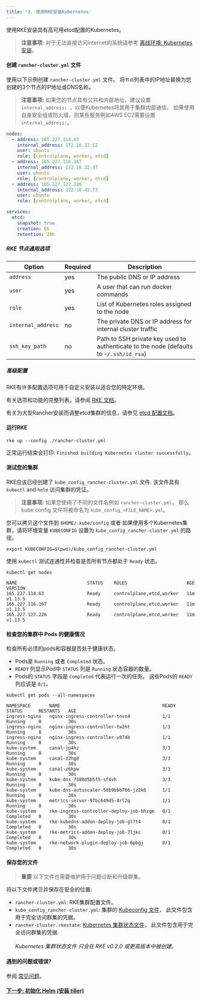 ```yaml
---
title: '2. 使用RKE安装Kubernetes'
---
```


使用RKE安装具有高可用etcd配置的Kubernetes。

> **注意事项:** 对于无法直接访问internet的系统请参考 [离线环境: Kubernetes 安装](/docs/installation/air-gap-high-availability/)。

#### 创建 `rancher-cluster.yml` 文件

使用以下示例创建 `rancher-cluster.yml` 文件。 将`节点`列表中的IP地址替换为您创建的3个节点的IP地址或DNS名称。

> **注意事项:** 如果您的节点具有公共和内部地址，建议设置`internal_address: `，以便Kubernetes将其用于集群内部通信。 如果使用自身安全组或防火墙，则某些服务例如AWS EC2需要设置 `internal_address:`。

```yaml
nodes:
  - address: 165.227.114.63
    internal_address: 172.16.22.12
    user: ubuntu
    role: [controlplane, worker, etcd]
  - address: 165.227.116.167
    internal_address: 172.16.32.37
    user: ubuntu
    role: [controlplane, worker, etcd]
  - address: 165.227.127.226
    internal_address: 172.16.42.73
    user: ubuntu
    role: [controlplane, worker, etcd]

services:
  etcd:
    snapshot: true
    creation: 6h
    retention: 24h
```

##### RKE 节点通用选项

| Option             | Required | Description                                                                            |
| ------------------ | -------- | -------------------------------------------------------------------------------------- |
| `address`          | yes      | The public DNS or IP address                                                           |
| `user`             | yes      | A user that can run docker commands                                                    |
| `role`             | yes      | List of Kubernetes roles assigned to the node                                          |
| `internal_address` | no       | The private DNS or IP address for internal cluster traffic                             |
| `ssh_key_path`     | no       | Path to SSH private key used to authenticate to the node (defaults to `~/.ssh/id_rsa`) |

##### 高级配置

RKE有许多配置选项可用于自定义安装以适合您的特定环境。

有关选项和功能的完整列表，请参阅 [RKE 文档]({{<baseurl>}}/rke/latest/en/config-options/)。

有关为大型Rancher安装而调整etcd集群的信息，请参见 [etcd 配置文档](/docs/installation/options/etcd/)。

#### 运行RKE

```
rke up --config ./rancher-cluster.yml
```

正常运行结束会打印: `Finished building Kubernetes cluster successfully`。

#### 测试您的集群

RKE应该已经创建了 `kube_config_rancher-cluster.yml` 文件. 该文件具有 `kubectl` and `helm` 访问集群的凭证。

> **注意事项:** 如果您使用了不同的文件名例如 `rancher-cluster.yml`， 那么 kube config 文件将被命名为 `kube_config_<FILE_NAME>.yml`。

您可以拷贝这个文件到 `$HOME/.kube/config` 或者 如果使用多个Kubernetes集群，请将环境变量 `KUBECONFIG` 设置为 `kube_config_rancher-cluster.yml` 的路径。

```
export KUBECONFIG=$(pwd)/kube_config_rancher-cluster.yml
```

使用 `kubectl` 测试连通性并检查是否所有节点都处于 `Ready` 状态。

```
kubectl get nodes

NAME                          STATUS    ROLES                      AGE       VERSION
165.227.114.63                Ready     controlplane,etcd,worker   11m       v1.13.5
165.227.116.167               Ready     controlplane,etcd,worker   11m       v1.13.5
165.227.127.226               Ready     controlplane,etcd,worker   11m       v1.13.5
```

#### 检查您的集群中 Pods 的健康情况

检查所有必须的pods和容器是否处于健康状态。

- Pods是 `Running` 或者 `Completed` 状态。
- `READY` 列显示Pod中 `STATUS` 列是 `Running` 状态容器的数量。
- Pods的 `STATUS` 字段是 `Completed` 代表运行一次的任务。 这些Pods的 `READY`列应该是 `0/1`。

```
kubectl get pods --all-namespaces

NAMESPACE       NAME                                      READY     STATUS      RESTARTS   AGE
ingress-nginx   nginx-ingress-controller-tnsn4            1/1       Running     0          30s
ingress-nginx   nginx-ingress-controller-tw2ht            1/1       Running     0          30s
ingress-nginx   nginx-ingress-controller-v874b            1/1       Running     0          30s
kube-system     canal-jp4hz                               3/3       Running     0          30s
kube-system     canal-z2hg8                               3/3       Running     0          30s
kube-system     canal-z6kpw                               3/3       Running     0          30s
kube-system     kube-dns-7588d5b5f5-sf4vh                 3/3       Running     0          30s
kube-system     kube-dns-autoscaler-5db9bbb766-jz2k6      1/1       Running     0          30s
kube-system     metrics-server-97bc649d5-4rl2q            1/1       Running     0          30s
kube-system     rke-ingress-controller-deploy-job-bhzgm   0/1       Completed   0          30s
kube-system     rke-kubedns-addon-deploy-job-gl7t4        0/1       Completed   0          30s
kube-system     rke-metrics-addon-deploy-job-7ljkc        0/1       Completed   0          30s
kube-system     rke-network-plugin-deploy-job-6pbgj       0/1       Completed   0          30s
```

#### 保存您的文件

> **重要**
> 以下文件也需要维护用于问题诊断和升级群集。

将以下文件拷贝并保存在安全的位置:

- `rancher-cluster.yml`: RKE集群配置文件。
- `kube_config_rancher-cluster.yml`: 集群的 [Kubeconfig 文件]({{<baseurl>}}/rke/latest/en/kubeconfig/)， 此文件包含用于完全访问群集的凭据。
- `rancher-cluster.rkestate`: [Kubernetes 集群状态文件]({{<baseurl>}}/rke/latest/en/installation/#kubernetes-cluster-state)， 此文件包含用于完全访问群集的凭据.<br/><br/>_Kubernetes 集群状态文件 只会在 RKE v0.2.0 或更高版本中被创建。_

#### 遇到的问题或错误?

参阅 [常见问题](/docs/installation/options/helm2/kubernetes-rke/troubleshooting/)。

#### [下一步: 初始化 Helm (安装 tiller)](/docs/installation/options/helm2/helm-init/)
